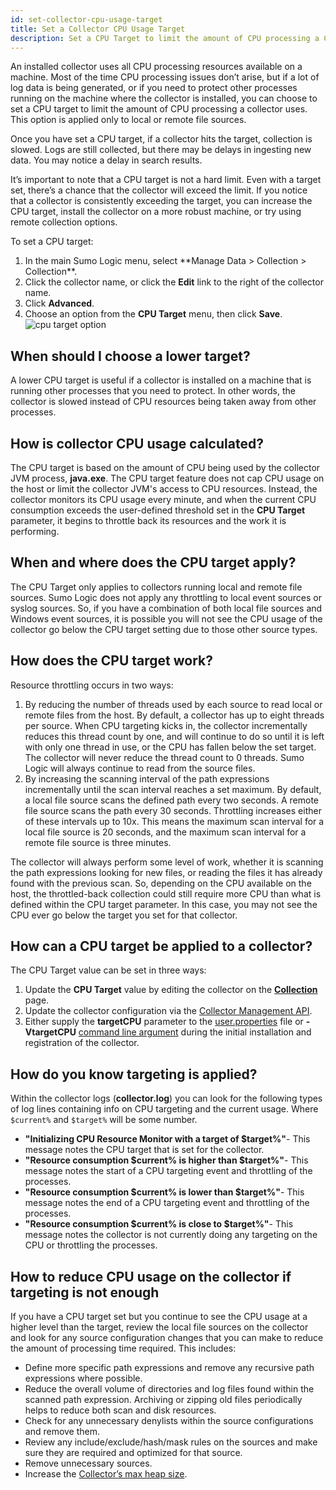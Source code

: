 ```yaml
---
id: set-collector-cpu-usage-target
title: Set a Collector CPU Usage Target
description: Set a CPU Target to limit the amount of CPU processing a Collector uses, if required.
---
```


An installed collector uses all CPU processing resources available on a machine. Most of the time CPU processing issues don’t arise, but if a lot of log data is being generated, or if you need to protect other processes running on the machine where the collector is installed, you can choose to set a CPU target to limit the amount of CPU processing a collector uses. This option is applied only to local or remote file sources.

Once you have set a CPU target, if a collector hits the target, collection is slowed. Logs are still collected, but there may be delays in ingesting new data. You may notice a delay in search results.

It’s important to note that a CPU target is not a hard limit. Even with a target set, there’s a chance that the collector will exceed the limit. If you notice that a collector is consistently exceeding the target, you can increase the CPU target, install the collector on a more robust machine, or try using remote collection options.

To set a CPU target:
1. <!--Kanso [**Classic UI**](/docs/get-started/sumo-logic-ui/). Kanso--> In the main Sumo Logic menu, select **Manage Data > Collection > Collection**. <!--Kanso <br/>[**New UI**](/docs/get-started/sumo-logic-ui-new/). In the Sumo Logic top menu select **Configuration**, and then under **Data Collection** select **Collection**. You can also click the **Go To...** menu at the top of the screen and select **Collection**. Kanso-->
1. Click the collector name, or click the **Edit** link to the right of the collector name.
1. Click **Advanced**.
1. Choose an option from the **CPU Target** menu, then click **Save**.<br/> ![cpu target option](/img/collector/cpu-target-options.png)

## When should I choose a lower target?

A lower CPU target is useful if a collector is installed on a machine that is running other processes that you need to protect. In other words, the collector is slowed instead of CPU resources being taken away from other processes.

## How is collector CPU usage calculated?

The CPU target is based on the amount of CPU being used by the collector JVM process, **java.exe**. The CPU target feature does not cap CPU usage on the host or limit the collector JVM's access to CPU resources. Instead, the collector monitors its CPU usage every minute, and when the current CPU consumption exceeds the user-defined threshold set in the **CPU Target** parameter, it begins to throttle back its resources and the work it is performing.

## When and where does the CPU target apply?

The CPU Target only applies to collectors running local and remote file sources. Sumo Logic does not apply any throttling to local event sources or syslog sources. So, if you have a combination of both local file sources and Windows event sources, it is possible you will not see the CPU usage of the collector go below the CPU target setting due to those other source types.

## How does the CPU target work?

Resource throttling occurs in two ways:

1. By reducing the number of threads used by each source to read local or remote files from the host. By default, a collector has up to eight threads per source. When CPU targeting kicks in, the collector incrementally reduces this thread count by one, and will continue to do so until it is left with only one thread in use, or the CPU has fallen below the set target. The collector will never reduce the thread count to 0 threads. Sumo Logic will always continue to read from the source files.
1. By increasing the scanning interval of the path expressions incrementally until the scan interval reaches a set maximum. By default, a local file source scans the defined path every two seconds. A remote file source scans the path every 30 seconds. Throttling increases either of these intervals up to 10x. This means the maximum scan interval for a local file source is 20 seconds, and the maximum scan interval for a remote file source is three minutes.

The collector will always perform some level of work, whether it is scanning the path expressions looking for new files, or reading the files it has already found with the previous scan. So, depending on the CPU available on the host, the throttled-back collection could still require more CPU than what is defined within the CPU target parameter. In this case, you may not see the CPU ever go below the target you set for that collector.

## How can a CPU target be applied to a collector?

The CPU Target value can be set in three ways:

1. Update the **CPU Target** value by editing the collector on the [**Collection**](/docs/send-data/collection/) page.
1. Update the collector configuration via the [Collector Management API](/docs/api/collector-management/collector-api-methods-examples).  
1. Either supply the **targetCPU** parameter to the [user.properties](/docs/send-data/installed-collectors/collector-installation-reference/user-properties.md) file or **-VtargetCPU** [command line argument](/docs/send-data/installed-collectors/collector-installation-reference/parameters-command-line-installer.md) during the initial installation and registration of the collector.

## How do you know targeting is applied?

Within the collector logs (**collector.log**) you can look for the following types of log lines containing info on CPU targeting and the current usage. Where `$current%` and `$target%` will be some number.

* **"Initializing CPU Resource Monitor with a target of $target%"**- This message notes the CPU target that is set for the collector.
* **"Resource consumption $current% is higher than $target%"**- This message notes the start of a CPU targeting event and throttling of the processes.
* **"Resource consumption $current% is lower than $target%"**- This message notes the end of a CPU targeting event and throttling of the processes.
* **"Resource consumption $current% is close to $target%"**- This message notes the collector is not currently doing any targeting on the CPU or throttling the processes.

## How to reduce CPU usage on the collector if targeting is not enough

If you have a CPU target set but you continue to see the CPU usage at a higher level than the target, review the local file sources on the collector and look for any source configuration changes that you can make to reduce the amount of processing time required. This includes:

* Define more specific path expressions and remove any recursive path expressions where possible.
* Reduce the overall volume of directories and log files found within the scanned path expression. Archiving or zipping old files periodically helps to reduce both scan and disk resources.
* Check for any unnecessary denylists within the source configurations and remove them.
* Review any include/exclude/hash/mask rules on the sources and make sure they are required and optimized for that source.
* Remove unnecessary sources.
* Increase the [Collector’s max heap size](/docs/send-data/collector-faq#increase-collector-memory).
